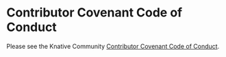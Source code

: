 # Contributor Covenant Code of Conduct

Please see the Knative Community
[Contributor Covenant Code of Conduct](https://knative.dev/community/contributing/code-of-conduct/).

